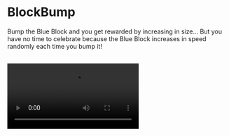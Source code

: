 # BlockBump
Bump the Blue Block and you get rewarded by increasing in size... But you have no time to celebrate because the Blue Block increases in speed randomly each time you bump it!

<br/>

<video controls autoplay>
  <source src="video.mp4" type="video/mp4">
  Your browser does not support the video tag.
</video>
